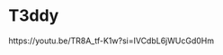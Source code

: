 <!DOCTYPE html>
<html lang=:"pt-br">
<head> 
    <meta charset="UTF-8">
    <meta name="viewport" content="width, initial-scale=1.0">
    <title>Videos</title>
</head>
  <body>
<h1> T3ddy</h1>
    <div>https://youtu.be/TR8A_tf-K1w?si=IVCdbL6jWUcGd0Hm</div>
    
